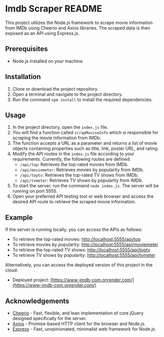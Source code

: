 # Imdb Scraper README

This project utilizes the Node.js framework to scrape movie information from IMDb using Cheerio and Axios libraries. The scraped data is then exposed as an API using Express.js.

## Prerequisites
- Node.js installed on your machine

## Installation
1. Clone or download the project repository.
2. Open a terminal and navigate to the project directory.
3. Run the command `npm install` to install the required dependencies.

## Usage
1. In the project directory, open the `index.js` file.
2. You will find a function called `scrapMoviseInfo` which is responsible for scraping the movie information from IMDb.
3. The function accepts a URL as a parameter and returns a list of movie objects containing properties such as title, link, poster URL, and rating.
4. Modify the API routes in the `index.js` file according to your requirements. Currently, the following routes are defined:
   - `/api/top`: Retrieves the top-rated movies from IMDb.
   - `/api/moviemeter`: Retrieves movies by popularity from IMDb.
   - `/api/toptv`: Retrieves the top-rated TV shows from IMDb.
   - `/api/tvmeter`: Retrieves TV shows by popularity from IMDb.
5. To start the server, run the command `node index.js`. The server will be running on port 5555.
6. Open your preferred API testing tool or web browser and access the desired API route to retrieve the scraped movie information.

## Example
If the server is running locally, you can access the APIs as follows:

- To retrieve the top-rated movies: [http://localhost:5555/api/top](http://localhost:5555/api/top)
- To retrieve movies by popularity: [http://localhost:5555/api/moviemeter](http://localhost:5555/api/moviemeter)
- To retrieve the top-rated TV shows: [http://localhost:5555/api/toptv](http://localhost:5555/api/toptv)
- To retrieve TV shows by popularity: [http://localhost:5555/api/tvmeter](http://localhost:5555/api/tvmeter)

Alternatively, you can access the deployed version of this project in the cloud:

- Deployed project: [https://www-imdb-com.onrender.com/](https://www-imdb-com.onrender.com/)

## Acknowledgements
- [Cheerio](https://cheerio.js.org/) - Fast, flexible, and lean implementation of core jQuery designed specifically for the server.
- [Axios](https://axios-http.com/) - Promise-based HTTP client for the browser and Node.js.
- [Express](https://expressjs.com/) - Fast, unopinionated, minimalist web framework for Node.js.